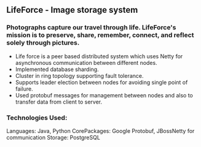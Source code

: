 ## LifeForce - Image storage system

### Photographs capture our travel through life. LifeForce's mission is to preserve, share, remember, connect, and reflect solely through pictures.


- Life force is a peer based distributed system which uses Netty for asynchronous communication between different nodes.
- Implemented database sharding.
- Cluster in ring topology supporting fault tolerance.
- Supports leader election between nodes for avoiding single point of failure.
- Used protobuf messages for management between nodes and also to transfer data from client to server.

### Technologies Used:
Languages: Java, Python
CorePackages: Google Protobuf, JBossNetty for communication
Storage: PostgreSQL
